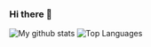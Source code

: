 ### Hi there 👋

![My github stats](https://github-readme-stats.vercel.app/api?username=chermenin&show_icons=true&include_all_commits=true&hide_border=true&title_color=24292e)
![Top Languages](https://github-readme-stats.vercel.app/api/top-langs/?username=chermenin&layout=compact&langs_count=8&hide_border=true&title_color=24292e)


<!--
**chermenin/chermenin** is a ✨ _special_ ✨ repository because its `README.md` (this file) appears on your GitHub profile.

Here are some ideas to get you started:

- 🔭 I’m currently working on ...
- 🌱 I’m currently learning ...
- 👯 I’m looking to collaborate on ...
- 🤔 I’m looking for help with ...
- 💬 Ask me about ...
- 📫 How to reach me: ...
- 😄 Pronouns: ...
- ⚡ Fun fact: ...
-->
